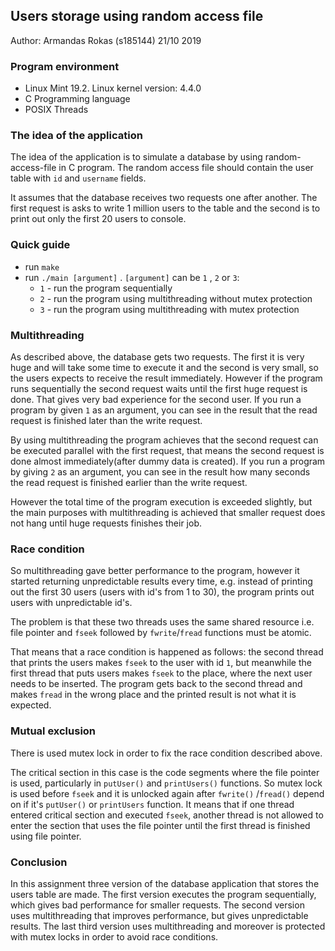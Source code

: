 ## Users storage using random access file

Author: Armandas Rokas (s185144)
21/10 2019

### Program environment
- Linux Mint 19.2. Linux kernel version: 4.4.0
- C Programming language
- POSIX Threads

### The idea of the application

The idea of the application is to simulate a database by using random-access-file in C program. The random access file should contain the user table with `id` and `username` fields. 

It assumes that the database receives two requests one after another. The first request is asks to write 1 million users to the table and the second is to print out only the first 20 users to console. 

### Quick guide

- run `make`
- run `./main [argument]` .  `[argument]` can be `1` , `2` or `3`:
  - `1` - run the program sequentially
  - `2` - run the program using multithreading without mutex protection
  - `3` - run the program using multithreading with mutex protection

### Multithreading

As described above, the database gets two requests. The first it is very huge and will take some time to execute it and the second is very small, so the users expects to receive the result immediately. However if the program runs sequentially the second request waits until the first huge request is done. That gives very bad experience for the second user. If you run a program by given `1` as an argument, you can see in the result that the read request is finished later than the write request. 

By using multithreading the program achieves that the second request can be executed parallel with the first request, that means the second request is done almost immediately(after dummy data is created). If you run a program by giving `2` as an argument, you can see in the result how many seconds the read request is finished earlier than the write request. 

However the total time of the program execution is exceeded slightly, but the main purposes with multithreading is achieved that smaller request does not hang until huge requests finishes their job.

### Race condition

So multithreading gave better performance to the program, however it started returning unpredictable results every time, e.g. instead of printing out the first 30 users (users with id's from 1 to 30), the program prints out users with unpredictable id's.

The problem is that these two threads uses the same shared resource i.e. file pointer and `fseek` followed by `fwrite`/`fread` functions must be atomic.  

That means that a race condition is happened as follows: the second thread that prints the users makes `fseek` to the user with id `1`, but meanwhile the first thread that puts users makes `fseek` to the place, where the next user needs to be inserted. The program gets back to the second thread and makes `fread` in the wrong place and the printed result is not what it is expected. 


### Mutual exclusion

There is used mutex lock in order to fix the race condition described above. 

The critical section in this case is the code segments where the file pointer is used, particularly in `putUser()` and `printUsers()` functions. So mutex lock is used before `fseek` and it is unlocked again after `fwrite()` /`fread()` depend on if it's `putUser()` or `printUsers` function. It means that if one thread entered critical section and executed `fseek`, another thread is not allowed to enter the section that uses the file pointer until the first thread is finished using file pointer. 



### Conclusion

In this assignment three version of the database application that stores the users table are made. The first version executes the program sequentially, which gives bad performance for smaller requests. The second version uses multithreading that improves performance, but gives unpredictable results. The last third version uses multithreading and moreover is protected with mutex locks in order to avoid race conditions.  